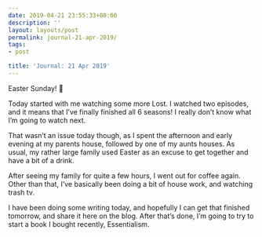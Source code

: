 ```yaml
---
date: 2019-04-21 23:55:33+00:00
description: ''
layout: layouts/post
permalink: journal-21-apr-2019/
tags:
- post

title: 'Journal: 21 Apr 2019'
---
```


<p>Easter Sunday! 🐣</p>
<p>Today started with me watching some more Lost. I watched two episodes, and it means that I&#8217;ve finally finished all 6 seasons! I really don&#8217;t know what I&#8217;m going to watch next.</p>
<p>That wasn&#8217;t an issue today though, as I spent the afternoon and early evening at my parents house, followed by one of my aunts houses. As usual, my rather large family used Easter as an excuse to get together and have a bit of a drink.</p>
<p>After seeing my family for quite a few hours, I went out for coffee again. Other than that, I&#8217;ve basically been doing a bit of house work, and watching trash tv.</p>
<p>I have been doing some writing today, and hopefully I can get that finished tomorrow, and share it here on the blog. After that&#8217;s done, I&#8217;m going to try to start a book I bought recently, Essentialism.</p>
